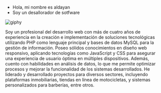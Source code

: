 - Hola, mi nombre es aldayan
- Soy un desallorador de sotfware

![giphy](https://user-images.githubusercontent.com/67208347/190279339-0d40e1f1-ba90-4862-86a6-2520f31c215a.gif)

Soy un profesional del desarrollo web con más de cuatro años de experiencia en la creación e implementación de soluciones tecnológicas utilizando PHP como lenguaje principal y bases de datos MySQL para la gestión de información. Poseo sólidos conocimientos en diseño web responsivo, aplicando tecnologías como JavaScript y CSS para asegurar una experiencia de usuario óptima en múltiples dispositivos. Además, cuento con habilidades en análisis de datos, lo que me permite optimizar procesos y mejorar la funcionalidad de los sistemas desarrollados. He liderado y desarrollado proyectos para diversos sectores, incluyendo plataformas inmobiliarias, tiendas en línea de motocicletas, y sistemas personalizados para barberías, entre otros.
